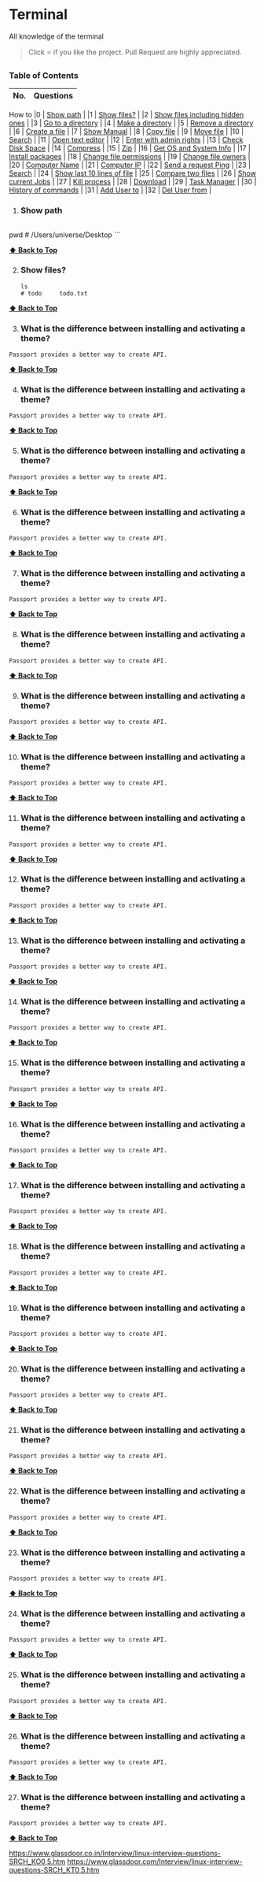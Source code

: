 # Terminal
All knowledge of the terminal

> Click :star: if you like the project. Pull Request are highly appreciated.

### Table of Contents

| No. | Questions |
| --- | --------- |
How to 
|0  | [Show path](#Show-path) |
|1  | [Show files?](#Show-files) |
|2  | [Show files including hidden ones](#Which-year-was-WordPress-released) |
|3  | [Go to a directory](#Which-year-was-WordPress-released) |
|4  | [Make a directory](#Which-year-was-WordPress-released) |
|5  | [Remove a directory](#Which-year-was-WordPress-released) |
|6  | [Create a file](#Which-year-was-WordPress-released) |
|7  | [Show Manual](#Which-year-was-WordPress-released) |
|8  | [Copy file](#Which-year-was-WordPress-released) |
|9  | [Move file](#Which-year-was-WordPress-released) |
|10  | [Search](#Which-year-was-WordPress-released) |
|11  | [Open text editor](#Which-year-was-WordPress-released) |
|12  | [Enter with admin rights](#Which-year-was-WordPress-released) |
|13  | [Check Disk Space](#Which-year-was-WordPress-released) |
|14  | [Compress](#Which-year-was-WordPress-released) |
|15  | [Zip](#Which-year-was-WordPress-released) |
|16  | [Get OS and System Info](#Which-year-was-WordPress-released) |
|17  | [Install packages](#Which-year-was-WordPress-released) |
|18  | [Change file permissions](#Which-year-was-WordPress-released) |
|19  | [Change file owners](#Which-year-was-WordPress-released) |
|20  | [Computer Name](#Which-year-was-WordPress-released) |
|21  | [Computer IP](#Which-year-was-WordPress-released) |
|22  | [Send a request Ping](#Which-year-was-WordPress-released) |
|23 | [Search](#Which-year-was-WordPress-released) |
|24 | [Show last 10 lines of file](#tail) |
|25 | [Compare two files](#diff) |
|26 | [Show current Jobs](#jobs) |
|27 | [Kill process](#kill) |
|28 | [Download](#wget) |
|29 | [Task Manager](#top) |
|30 | [History of commands](#history) |
|31 | [Add User to](#useradd) |
|32 | [Del User from](#userdel ) |


01. ### Show path
    ```
   pwd
    # /Users/universe/Desktop
    ```

   **[⬆ Back to Top](#table-of-contents)**

02. ### Show files?
    ```
    ls
    # todo     todo.txt
    ```

   **[⬆ Back to Top](#table-of-contents)**
   
 03. ### What is the difference between installing and activating a theme?
    
    Passport provides a better way to create API.

   **[⬆ Back to Top](#table-of-contents)**
   
 04. ### What is the difference between installing and activating a theme?
    
    Passport provides a better way to create API.

   **[⬆ Back to Top](#table-of-contents)**
   
 05. ### What is the difference between installing and activating a theme?
    
    Passport provides a better way to create API.

   **[⬆ Back to Top](#table-of-contents)**
   
 06. ### What is the difference between installing and activating a theme?
    
    Passport provides a better way to create API.

   **[⬆ Back to Top](#table-of-contents)**
   
 07. ### What is the difference between installing and activating a theme?
    
    Passport provides a better way to create API.

   **[⬆ Back to Top](#table-of-contents)**
   
 08. ### What is the difference between installing and activating a theme?
    
    Passport provides a better way to create API.

   **[⬆ Back to Top](#table-of-contents)**
   
 09. ### What is the difference between installing and activating a theme?
    
    Passport provides a better way to create API.

   **[⬆ Back to Top](#table-of-contents)**
   
 10. ### What is the difference between installing and activating a theme?
    
    Passport provides a better way to create API.

   **[⬆ Back to Top](#table-of-contents)**
   
 11. ### What is the difference between installing and activating a theme?
    
    Passport provides a better way to create API.

   **[⬆ Back to Top](#table-of-contents)**
   
 12. ### What is the difference between installing and activating a theme?
    
    Passport provides a better way to create API.

   **[⬆ Back to Top](#table-of-contents)**
   
 13. ### What is the difference between installing and activating a theme?
    
    Passport provides a better way to create API.

   **[⬆ Back to Top](#table-of-contents)**
   
 14. ### What is the difference between installing and activating a theme?
    
    Passport provides a better way to create API.

   **[⬆ Back to Top](#table-of-contents)**
   
 15. ### What is the difference between installing and activating a theme?
    
    Passport provides a better way to create API.

   **[⬆ Back to Top](#table-of-contents)**
 
 16. ### What is the difference between installing and activating a theme?
    
    Passport provides a better way to create API.

   **[⬆ Back to Top](#table-of-contents)**
   
  17. ### What is the difference between installing and activating a theme?
    
    Passport provides a better way to create API.

   **[⬆ Back to Top](#table-of-contents)**
  
  18. ### What is the difference between installing and activating a theme?
    
    Passport provides a better way to create API.

   **[⬆ Back to Top](#table-of-contents)**
   
  19. ### What is the difference between installing and activating a theme?
    
    Passport provides a better way to create API.

   **[⬆ Back to Top](#table-of-contents)**
 
 20. ### What is the difference between installing and activating a theme?
    
    Passport provides a better way to create API.

   **[⬆ Back to Top](#table-of-contents)**
   
 21. ### What is the difference between installing and activating a theme?
    
    Passport provides a better way to create API.

   **[⬆ Back to Top](#table-of-contents)**
   
 22. ### What is the difference between installing and activating a theme?
    
    Passport provides a better way to create API.

   **[⬆ Back to Top](#table-of-contents)**
   
 23. ### What is the difference between installing and activating a theme?
    
    Passport provides a better way to create API.

   **[⬆ Back to Top](#table-of-contents)**
  
 24. ### What is the difference between installing and activating a theme?
    
    Passport provides a better way to create API.

   **[⬆ Back to Top](#table-of-contents)**
   
 25. ### What is the difference between installing and activating a theme?
    
    Passport provides a better way to create API.

   **[⬆ Back to Top](#table-of-contents)**
   
 26. ### What is the difference between installing and activating a theme?
    
    Passport provides a better way to create API.

   **[⬆ Back to Top](#table-of-contents)**
   
 27. ### What is the difference between installing and activating a theme?
    
    Passport provides a better way to create API.

   **[⬆ Back to Top](#table-of-contents)**



https://www.glassdoor.co.in/Interview/linux-interview-questions-SRCH_KO0,5.htm
https://www.glassdoor.com/Interview/linux-interview-questions-SRCH_KT0,5.htm

